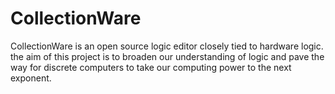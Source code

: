 # CollectionWare
CollectionWare is an open source logic editor closely tied to hardware logic. the aim of this project is to broaden our understanding of logic and pave the way for discrete computers to take our computing power to the next exponent.
